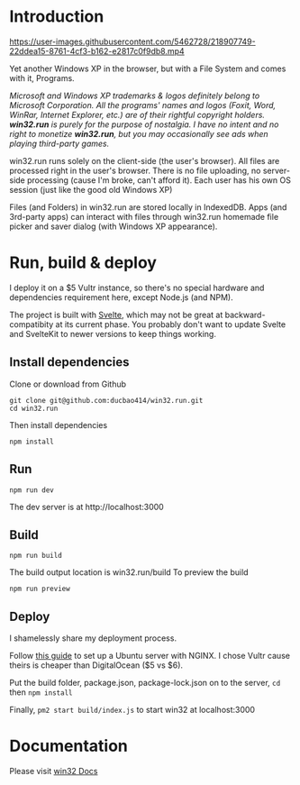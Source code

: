 # Introduction


https://user-images.githubusercontent.com/5462728/218907749-22ddea15-8761-4cf3-b162-e2817c0f9db8.mp4


Yet another Windows XP in the browser, but with a File System and comes with it, Programs.

*Microsoft and Windows XP trademarks & logos definitely belong to Microsoft Corporation. All the programs' names and logos (Foxit, Word, WinRar, Internet Explorer, etc.) are of their rightful copyright holders. **win32.run** is purely for the purpose of nostalgia. I have no intent and no right to monetize  **win32.run**, but you may occasionally see ads when playing third-party games.*

win32.run runs solely on the client-side (the user's browser). All files are processed right in the user's browser. There is no file uploading, no server-side processing (cause I'm broke, can't afford it). Each user has his own OS session (just like the good old Windows XP)

Files (and Folders) in win32.run are stored locally in IndexedDB. Apps (and 3rd-party apps) can interact with files through win32.run homemade file picker and saver dialog (with Windows XP appearance).
# Run, build & deploy
I deploy it on a $5 Vultr instance, so there's no special hardware and dependencies requirement here, except Node.js (and NPM).

The project is built with [Svelte](https://github.com/sveltejs/svelte), which may not be great at backward-compatibity at its current phase.  You probably don't want to update Svelte and SvelteKit to newer versions to keep things working.
## Install dependencies
Clone or download from Github
```shell
git clone git@github.com:ducbao414/win32.run.git
cd win32.run
```
Then install dependencies
```shell
npm install
```
## Run
```shell
npm run dev
```
The dev server is at http://localhost:3000
## Build
```shell
npm run build
```
The build output location is win32.run/build
To preview the build
```shell
npm run preview
```
## Deploy
I shamelessly share my deployment process.

Follow [this guide](https://www.digitalocean.com/community/tutorials/how-to-set-up-a-node-js-application-for-production-on-ubuntu-20-04) to set up a Ubuntu server with NGINX. I chose Vultr cause theirs is cheaper than DigitalOcean ($5 vs $6).

Put the build folder, package.json, package-lock.json on to the server, ```cd``` then ```npm install```

Finally, ```pm2 start build/index.js``` to start win32 at localhost:3000
# Documentation
Please visit [win32 Docs](https://docs.win32.run)
